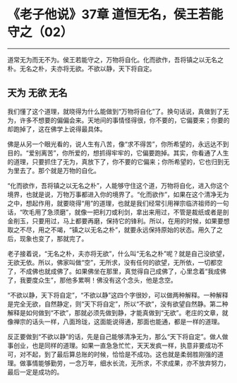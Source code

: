 # 《老子他说》37章 道恒无名，侯王若能守之（02）

------

道常无为而无不为。侯王若能守之，万物将自化。化而欲作，吾将镇之以无名之朴。无名之朴，夫亦将无欲。不欲以静，天下将自定。

## 天为 无欲 无名

我们懂了这个道理，就晓得为什么能做到“万物将自化”了。换句话说，真做到了无为，许多不想要的偏偏会来。天地间的事情怪得很，你不要的，它偏要来；你要的却跑掉了，这在佛学上说得最具体。

佛是从另一个眼光看的，说人生有八苦，像“求不得苦”，你所希望的，永远达不到目的。“爱别离苦”，你所爱的，想抓得牢牢的，它偏要跑掉。其实，你看通了人生的道理，只要抓住了无为，真放下了，你不要的它偏来；你所希望的，它也归到无为里去了。那个就是万物的自化。

“化而欲作，吾将镇之以无名之朴”，人能够守住这个道，万物将自化，进入你这个境界，也就是说，万物万事都进入你的境界了。“化而欲作”，如果在这个清净无为之中，想起作用，就要晓得“用”的道理，也就是我们经常引用禅宗临济祖师的一句话，“吹毛用了急须磨”，就像一把利刀或利剑，拿出来用过，不管是裁纸或者是剖金削玉，只要用过，马上都要再磨，保持它的锋利。所以，在用的时候，如果要想取之不尽，用之不竭，“镇之以无名之朴”，就要永远保持原始的状态。用久了之后，现象也变了，那就完了。

老子接着说，“无名之朴，夫亦将无欲”，什么叫“无名之朴”呢？就是自己没欲望，无欲无依。所以，佛家叫做“空”，无所求，没有任何的欲望，无所依，一切都空了，不成佛也就成佛了。如果佛坐在那里，真觉得自己成佛了，心里念着“我成佛了，我要度众生”，那他多累啊！佛没有这个念头，他是念空。

“不欲以静，天下将自定”，“不欲以静”这四个字很妙，可以做两种解释。一种解释是完全无欲，自然静定，则“天下将自定”，所以“不欲”，没有欲望自然静。第二种解释是如何做到“不欲”，那就必须先做到静，才能真做到“无欲”。老庄的文章，就像禅宗的话头一样，八面玲珑，这面能说得通，那面也能通，都是一样的道理。

反正要做到“不欲以静”的话，先是自己能够清净无为，那么“天下将自定”。做人做事创业，也是同样的道理。如果一直急急忙忙，天天发疯一样，执意非要成功不可，对不起，到了最后算总账的时候，恰恰是不成功。这也就是柔弱胜刚强的道理。做事情能够勤劳，一念万年，细水长流，无所求，不求成果，亦不放弃努力，最后一定是成功的。